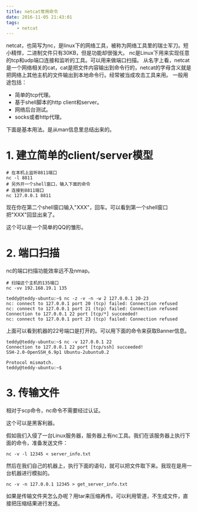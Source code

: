 ```yaml
---
title: netcat常用命令
date: 2016-11-05 21:43:01
tags:
	- netcat
---
```

netcat，也简写为nc，是linux下的网络工具，被称为网络工具里的瑞士军刀。短小精悍，二进制文件只有30KB，但是功能却很强大。
nc是Linux下用来实现任意的tcp和udp端口连接和监听的工具。可以用来做端口扫描。
从名字上看，netcat是一个网络相关的cat，cat是把文件内容输出到命令行的，netcat的字母含义就是把网络上其他主机的文件输出到本地命令行。经常被当成攻击工具来用。
一般用途包括：
* 简单的tcp代理。
* 基于shell脚本的http client和server。
* 网络后台测试。
* socks或者http代理。

下面是基本用法。是从man信息里总结出来的。

# 1. 建立简单的client/server模型
```
# 在本机上监听8811端口
nc -l 8811
# 另外开一个shell窗口，输入下面的命令
# 连接到8811端口
nc 127.0.0.1 8811
```
现在你在第二个shell窗口输入"XXX"，回车。可以看到第一个shell窗口把"XXX"回显出来了。

这个可以是一个简单的QQ的雏形。

# 2. 端口扫描
nc的端口扫描功能效率远不及nmap。
```
# 扫描这个主机的135端口
nc -vv 192.168.19.1 135
```




```
teddy@teddy-ubuntu:~$ nc -z -v -n -w 2 127.0.0.1 20-23
nc: connect to 127.0.0.1 port 20 (tcp) failed: Connection refused
nc: connect to 127.0.0.1 port 21 (tcp) failed: Connection refused
Connection to 127.0.0.1 22 port [tcp/*] succeeded!
nc: connect to 127.0.0.1 port 23 (tcp) failed: Connection refused
```

上面可以看到机器的22号端口是打开的。可以用下面的命令来获取Banner信息。

```
teddy@teddy-ubuntu:~$ nc -v 127.0.0.1 22
Connection to 127.0.0.1 22 port [tcp/ssh] succeeded!
SSH-2.0-OpenSSH_6.9p1 Ubuntu-2ubuntu0.2

Protocol mismatch.
teddy@teddy-ubuntu:~$ 
```



# 3. 传输文件

相对于scp命令，nc命令不需要经过认证。

这个可以是黑客利器。

假如我们入侵了一台Linux服务器，服务器上有nc工具。我们在该服务器上执行下面的命令，准备发送文件：

```
nc -v -l 12345 < server_info.txt
```

然后在我们自己的机器上，执行下面的语句，就可以把文件取下来。我现在是用一台机器进行模拟的。

```
nc -v -n 127.0.0.1 12345 > get_server_info.txt
```

如果是传输文件夹怎么办呢？用tar来压缩再传。可以利用管道，不生成文件，直接把压缩结果进行发送。












